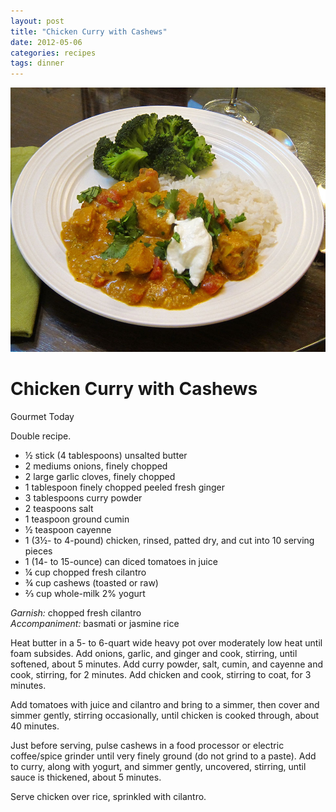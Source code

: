 ```yaml
---
layout: post
title: "Chicken Curry with Cashews"
date: 2012-05-06
categories: recipes
tags: dinner
---
```

![picture of the recipe](/assets/images/2012-05-06-curry.jpg)

Chicken Curry with Cashews
==========================

<span class="source">Gourmet Today</span>

<span class="update">Double recipe.</span>

- ½ stick (4 tablespoons) unsalted butter
- 2 mediums onions, finely chopped
- 2 large garlic cloves, finely chopped
- 1 tablespoon finely chopped peeled fresh ginger
- 3 tablespoons curry powder
- 2 teaspoons salt
- 1 teaspoon ground cumin
- ½ teaspoon cayenne
- 1 (3½- to 4-pound) chicken, rinsed, patted dry, and cut into 10 serving pieces
- 1 (14- to 15-ounce) can diced tomatoes in juice
- ¼ cup chopped fresh cilantro
- ¾ cup cashews (toasted or raw)
- ⅔ cup whole-milk 2% yogurt

_Garnish:_ chopped fresh cilantro  
_Accompaniment:_ basmati or jasmine rice

Heat butter in a 5- to 6-quart wide heavy pot over moderately low heat until foam subsides.  Add onions, garlic, and ginger and cook, stirring, until softened, about 5 minutes.  Add curry powder, salt, cumin, and cayenne and cook, stirring, for 2 minutes.  Add chicken and cook, stirring to coat, for 3 minutes.

Add tomatoes with juice and cilantro and bring to a simmer, then cover and simmer gently, stirring occasionally, until chicken is cooked through, about 40 minutes.

Just before serving, pulse cashews in a food processor or electric coffee/spice grinder until very finely ground (do not grind to a paste).  Add to curry, along with yogurt, and simmer gently, uncovered, stirring, until sauce is thickened, about 5 minutes.

Serve chicken over rice, sprinkled with cilantro.


